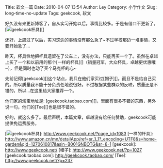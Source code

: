 Title: 软文一篇
Date: 2010-04-07 13:54
Author: Ley
Category: 小学作文
Slug: long-time-no-update
Tags: geekcook, 软文

好久没有来更新博客了，自从实习开始以后，事情比较多。于是有借口不更新了。[![geekcook杯具][]][]

还好，上周过了以后，实习这边的事情没有那么急了\~不过学校那边一堆事情，又要开始急了...

昨天，杯具性地把杯具遗留在了公车上，没有办法，只能再买一个了。虽然在卓越上买了一个和以前用的那个[一样的杯具][]（销量冠军，大众杯具，卓越更优惠哦\~），但是同时也动了买个马克杯的心\~

先前记得[geekcook][]这个站点，我只在他们家买过[帽子][]，而且不是给自己买的。所以质量我不能十分负责任地说很好。不过根据某些群众的反映，质量还是不错的，所以...在这里给大家推荐一个。

他们家的淘宝地址是:
[geekcook.taobao.com][]，里面有很多不错的东西，另外说一句，他们的[Tee][]也是很不错的。

好的，就这么多了。最后声明，本篇文章，卓越没有给任何赞助，geekcook可能提供免运费服务。

  [geekcook杯具]: http://api.ning.com/files/77m0dh3PELfn4hfcaabU-DzBfgNYXB30ggAlGPYQIes_/file.jpg
    "geekcook杯具"
  [![geekcook杯具][]]: http://www.geekcook.net/?page_id=1083
  [一样的杯具]: http://www.amazon.cn/mn/detailApp/ref=sr_1_1?_encoding=UTF8&s=home-garden&qid=1270610817&asin=B001GNBOTG&sr=8-1
  [geekcook]: http://www.geekcook.net/
  [帽子]: http://www.geekcook.net/?p=1027
  [geekcook.taobao.com]: http://geekcook.taobao.com/
  [Tee]: http://www.geekcook.net/?p=237
